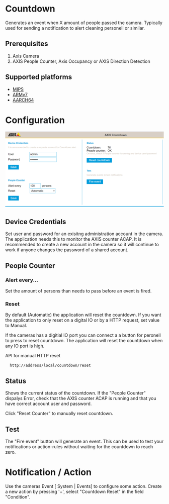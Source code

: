 # Countdown
Generates an event when X amount of people passed the camera.  Typically used for sending a notification to alert cleaning personell or similar.

## Prerequisites
1. Axis Camera
2. AXIS People Counter, Axis Occupancy or AXIS Direction Detection

## Supported platforms
- [MIPS](https://github.com/aintegration/Countdown/raw/master/Axis_Countdown_1_0_1_mipsisa32r2el.eap)
- [ARMv7](https://github.com/aintegration/Countdown/raw/master/Axis_Countdown_1_0_1_armv7hf.eap)
- [AARCH64](https://github.com/aintegration/Countdown/raw/master/Axis_Countdown_1_0_1_aarch64.eap)

# Configuration

![target](pictures/Countdown.PNG)

## Device Credentials
Set user and password for an exisitng administration account in the camera.  The application needs this to monitor the AXIS counter ACAP.  It is recommended to create a new account in the camera so it will continue to work if anyone changes the password of a shared account.

## People Counter
### Alert every...
Set the amount of persons than needs to pass before an event is fired.

### Reset
By default (Automatic) the application will reset the countdown.  If you want the application to only reset on a digital IO or by a HTTP request, set value to Manual.

If the cameras has a digitial IO port you can connect a a button for peronell to press to reset countdown.  The application will reset the countdown when any IO port is high.

API for manual HTTP reset
```
  http://address/local/countdown/reset
```

## Status
Shows the current status of the countdown.  If the "People Counter" dispalys Error, check that the AXIS counter ACAP is running and that you have correct account user and password.

Click "Reset Counter" to manually reset countdown.

## Test
The "Fire event" button will generate an event.  This can be used to test your notifications or action-rules without waiting for the countdown to reach zero.

# Notification / Action
Use the cameras Event [ System | Events] to configure some action.  Create a new action by pressing '+', select "Countdown Reset" in the field "Condition".

